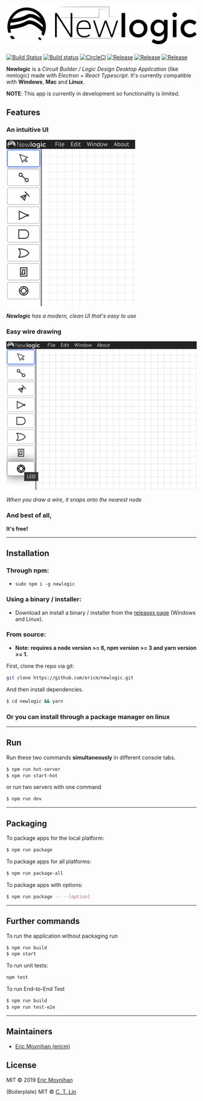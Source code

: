 # ![newlogic](assets/logo.png?raw=true)

[![Build Status](https://travis-ci.com/ericm/newlogic.svg?branch=master)](https://travis-ci.com/ericm/newlogic)
[![Build status](https://ci.appveyor.com/api/projects/status/x4i8jalu9yf8ioa5/branch/master?svg=true)](https://ci.appveyor.com/project/ericm/newlogic/branch/master)
[![CircleCI](https://circleci.com/gh/ericm/newlogic.svg?style=svg)](https://circleci.com/gh/ericm/newlogic)
[![Release](https://img.shields.io/github/package-json/v/ericm/newlogic.svg)](https://github.com/ericm/newlogic/releases/latest)
[![Release](https://img.shields.io/npm/v/newlogic.svg)](https://www.npmjs.com/package/newlogic)
[![Release](https://img.shields.io/aur/version/newlogic.svg)](https://aur.archlinux.org/packages/newlogic/)

**Newlogic** is a *Circuit Builder / Logic Design Desktop Application* (like mmlogic) made with *Electron + React Typescript*. It's currently compatible with **Windows**, **Mac** and **Linux**.

**NOTE**: This app is currently in development so functionality is limited.

## Features

### An intuitive UI
![](assets/screenshot_menu.png?raw=true)

***Newlogic** has a modern, clean UI that's easy to use*

### Easy wire drawing
![](assets/screenshot_ui.gif?raw=true)

*When you draw a wire, it snaps onto the nearest node*

### And best of all,
**It's free!**

---

## Installation

### Through npm:
- `sudo npm i -g newlogic`

### Using a binary / installer:
- Download an install a binary / installer from the [releases page](https://github.com/ericm/newlogic/releases) (Windows and Linux).

### From source:
- **Note: requires a node version >= 6, npm version >= 3 and yarn version >= 1.**

First, clone the repo via git:

```bash
git clone https://github.com/ericm/newlogic.git
```

And then install dependencies.

```bash
$ cd newlogic && yarn
```

### Or you can install through a package manager on linux

---

## Run

Run these two commands **simultaneously** in different console tabs.

```bash
$ npm run hot-server
$ npm run start-hot
```

or run two servers with one command

```bash
$ npm run dev
```

---

## Packaging

To package apps for the local platform:

```bash
$ npm run package
```

To package apps for all platforms:

```bash
$ npm run package-all
```

To package apps with options:

```bash
$ npm run package -- --[option]
```

---

## Further commands

To run the application without packaging run

```bash
$ npm run build
$ npm start
```

To run unit tests:
```bash
npm test
```

To run End-to-End Test

```bash
$ npm run build
$ npm run test-e2e
```

---

## Maintainers

- [Eric Moynihan (ericm)](https://github.com/ericm)

## License
MIT © 2019 [Eric Moynihan](https://github.com/ericm)

(Boilerplate) MIT © [C. T. Lin](https://github.com/chentsulin)
